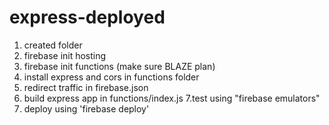 # express-deployed

1. created folder
2. firebase init hosting
3. firebase init functions (make sure BLAZE plan)
4. install express and cors in functions folder
5. redirect traffic in firebase.json
6. build express app in functions/index.js
7.test using "firebase emulators"
8. deploy using 'firebase deploy'
